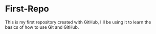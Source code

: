 # First-Repo
This is my first repository created with GitHub, I'll be using it to learn the basics of how to use Git and GitHub.
